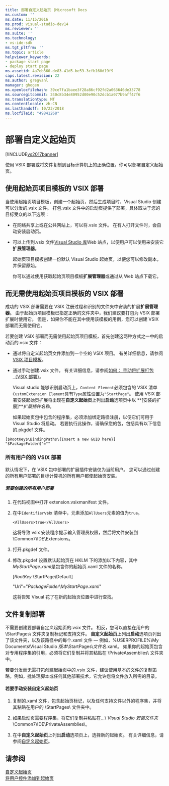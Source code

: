 ```yaml
---
title: 部署自定义起始页 |Microsoft Docs
ms.custom: ''
ms.date: 11/15/2016
ms.prod: visual-studio-dev14
ms.reviewer: ''
ms.suite: ''
ms.technology:
- vs-ide-sdk
ms.tgt_pltfrm: ''
ms.topic: article
helpviewer_keywords:
- package start page
- deploy start page
ms.assetid: 4a7eb360-de83-41d5-be53-3cfb160d19f9
caps.latest.revision: 22
ms.author: gregvanl
manager: ghogen
ms.openlocfilehash: 39ce7fa1baee3f28a86cf92fd2a063646de33778
ms.sourcegitcommit: 240c8b34e80952d00e90c52dcb1a077b9aff47f6
ms.translationtype: MT
ms.contentlocale: zh-CN
ms.lasthandoff: 10/23/2018
ms.locfileid: "49841268"
---
```

# <a name="deploying-custom-start-pages"></a>部署自定义起始页
[!INCLUDE[vs2017banner](../includes/vs2017banner.md)]

使用 VSIX 部署或将文件复制到目标计算机上的正确位置，你可以部署自定义起始页。  
  
## <a name="vsix-deployment-by-using-the-start-page-project-template"></a>使用起始页项目模板的 VSIX 部署  
 当使用起始页项目模板，创建一个起始页，然后生成项目时，Visual Studio 创建可以分发的.vsix 文件。 打包.vsix 文件中的启动页提供了部署，具体取决于您的目标受众的以下选项：  
  
- 在网络共享上或在公共网站上，可以将.vsix 文件。 在有人打开文件时，会自动安装启动页。  
  
- 可以上传到.vsix 文件[Visual Studio 库](http://go.microsoft.com/fwlink/?LinkID=123847)Web 站点，以便用户可以使用来安装它**扩展管理器**。  
  
  起始页项目模板创建一份默认 Visual Studio 起始页，以便您可以修改副本，并保留原始。  
  
  你可以通过使用获取起始页项目模板**扩展管理器**或通过从 Web 站点下载它。  
  
## <a name="vsix-deployment-without-using-the-start-page-project-template"></a>而无需使用起始页项目模板的 VSIX 部署  
 成功的 VSIX 部署需要在 VSIX 注册过程和识别的文件夹中安装的扩展**扩展管理器**。 由于起始页项目模板已指定正确的文件夹中，我们建议要打包为 VSIX 部署扩展时使用它。 但是，如果你不能在其中使用该模板的用例，您可以创建 VSIX 部署而无需使用它。  
  
 若要创建 VSIX 部署而无需使用起始页项目模板，首先创建这两种方式之一中的启动页的.vsix 文件：  
  
- 通过将自定义起始页文件添加到一个空的 VSIX 项目。 有关详细信息，请参阅[VSIX 项目模板](../extensibility/vsix-project-template.md)。  
  
- 通过手动创建.vsix 文件。 有关详细信息，请参阅[如何： 手动将扩展打包 （VSIX 部署）](../misc/how-to-manually-package-an-extension-vsix-deployment.md)。  
  
  Visual studio 能够识别启动页上，`Content Element`必须包含的 VSIX 清单`CustomExtension Element`具有`Type`属性设置为`"StartPage"`。 使用 VSIX 部署安装起始页扩展将出现在**自定义起始页**上列出**启动**选项页中以 **[安装的扩展]***扩展插件名称*。  
  
  如果起始页包中包含的程序集，必须添加绑定路径注册，以便它们可用于 Visual Studio 将启动。 若要执行此操作，请确保您的包，包括具有以下信息的.pkgdef 文件。  
  
```  
[$RootKey$\BindingPaths\{Insert a new GUID here}]  
"$PackageFolder$"=""  
```  
  
### <a name="vsix-deployment-for-all-users"></a>所有用户的的 VSIX 部署  
 默认情况下，在 VSIX 包中部署的扩展插件安装仅为当前用户。 您可以通过创建的所有用户部署的目标计算机的所有用户都使起始页安装。  
  
##### <a name="to-create-an-all-users-deployment"></a>若要创建的所有用户部署  
  
1.  在代码视图中打开 extension.vsixmanifest 文件。  
  
2.  在中`Identifier`vsix 清单中，元素添加`AllUsers`元素的值为`true`。  
  
    ```  
    <AllUsers>true</AllUsers>  
    ```  
  
     这将导致 vsix 安装程序提示输入管理员权限，然后将文件安装到 \Common7\IDE\Extensions。  
  
3.  打开.pkgdef 文件。  
  
4.  修改.pkgdef 设置默认起始页在 HKLM 下的添加以下内容，其中*MyStartPage.xaml*是包含你的起始页.xaml 文件的名称。  
  
     [$RootKey$ \StartPage\Default]  
  
     "Uri"="$PackageFolder$\\*MyStartPage.xaml*"  
  
     这将告知 Visual 花了在新的起始页位置中进行查找。  
  
## <a name="file-copy-deployment"></a>文件复制部署  
 不需要创建要部署自定义起始页的.vsix 文件。 相反，您可以直接在用户的 \StartPages\ 文件夹复制标记和支持文件。 **自定义起始页**上列出**启动**选项页列出了该文件夹，以及该路径中的每个.xaml 文件 — 例如，%USERPROFILE%\My Documents\Visual Studio *版本*\StartPages\\*文件名*.xaml。 如果你的起始页包含对专用程序集的引用，必须将它们复制并将其粘贴在 \PrivateAssemblies\ 文件夹中。  
  
 若要分发而无需打包创建起始页中的.vsix 文件，建议使用基本的文件的复制策略，例如，批处理脚本或任何其他部署技术，它允许您将文件放入所需的目录。  
  
#### <a name="to-manually-install-a-custom-start-page"></a>若要手动安装自定义起始页  
  
1.  复制的.xaml 文件，包含起始页标记，以及任何支持文件以外的程序集，并将其粘贴在用户的 \StartPages\ 文件夹中。  
  
2.  如果启动页需要程序集，将它们复制并粘贴在...\\ *Visual Studio 安装文件夹*\Common7\IDE\PrivateAssemblies\\。  
  
3.  在中**自定义起始页**上列出**启动**选项页上，选择新的起始页。 有关详细信息，请参阅[自定义起始页](../ide/customizing-the-start-page-for-visual-studio.md)。  
  
## <a name="see-also"></a>请参阅  
 [自定义起始页](../ide/customizing-the-start-page-for-visual-studio.md)   
 [将用户控件添加到起始页](../extensibility/adding-user-control-to-the-start-page.md)

